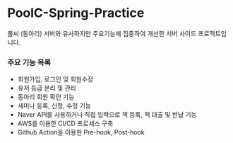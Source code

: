 # PoolC-Spring-Practice

풀씨 (동아리) 서버와 유사하지만 주요기능에 집중하여 개선한 서버 사이드 프로젝트입니다. 

### 주요 기능 목록
- 회원가입, 로그인 및 회원수정
- 유저 등급 분리 및 관리
- 동아리 회원 확인 기능
- 세미나 등록, 신청, 수정 기능
- Naver API를 사용하거나 직접 입력으로 책 등록, 책 대출 및 반납 기능
- AWS를 이용한 CI/CD 프로세스 구축
- Github Action을 이용한 Pre-hook, Post-hook

